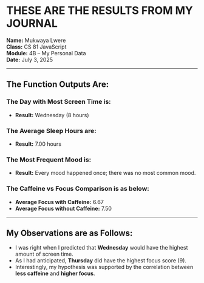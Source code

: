 # THESE ARE THE RESULTS FROM MY JOURNAL

**Name:** Mukwaya Lwere  
**Class:** CS 81 JavaScript  
**Module:** 4B – My Personal Data  
**Date:** July 3, 2025

---

## The Function Outputs Are:

### The Day with Most Screen Time is:
- **Result:** Wednesday (8 hours)

### The Average Sleep Hours are:
- **Result:** 7.00 hours

### The Most Frequent Mood is:
- **Result:** Every mood happened once; there was no most common mood.

### The Caffeine vs Focus Comparison is as below:
- **Average Focus with Caffeine:** 6.67  
- **Average Focus without Caffeine:** 7.50

---

## My Observations are as Follows:

- I was right when I predicted that **Wednesday** would have the highest amount of screen time.
- As I had anticipated, **Thursday** did have the highest focus score (9).
- Interestingly, my hypothesis was supported by the correlation between **less caffeine** and **higher focus**.